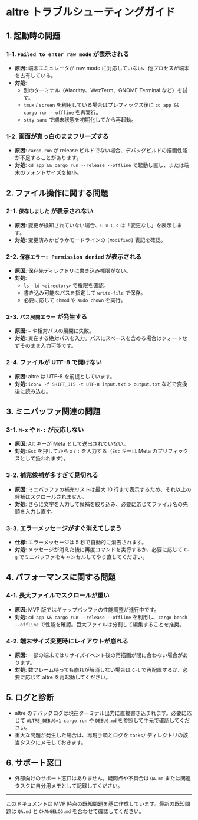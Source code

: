 # altre トラブルシューティングガイド

## 1. 起動時の問題
### 1-1. `Failed to enter raw mode` が表示される
- **原因**: 端末エミュレータが raw mode に対応していない、他プロセスが端末を占有している。
- **対処**:
  - 別のターミナル（Alacritty、WezTerm、GNOME Terminal など）を試す。
  - `tmux` / `screen` を利用している場合はプレフィックス後に `cd app && cargo run --offline` を再実行。
  - `stty sane` で端末状態を初期化してから再起動。

### 1-2. 画面が真っ白のままフリーズする
- **原因**: `cargo run` が release ビルドでない場合、デバッグビルドの描画性能が不足することがあります。
- **対処**: `cd app && cargo run --release --offline` で起動し直し、または端末のフォントサイズを縮小。

## 2. ファイル操作に関する問題
### 2-1. `保存しました` が表示されない
- **原因**: 変更が検知されていない場合、`C-x C-s` は「変更なし」を表示します。
- **対処**: 変更済みかどうかモードラインの `[Modified]` 表記を確認。

### 2-2. `保存エラー: Permission denied` が表示される
- **原因**: 保存先ディレクトリに書き込み権限がない。
- **対処**:
  - `ls -ld <directory>` で権限を確認。
  - 書き込み可能なパスを指定して `write-file` で保存。
  - 必要に応じて `chmod` や `sudo chown` を実行。

### 2-3. `パス展開エラー` が発生する
- **原因**: `~` や相対パスの展開に失敗。
- **対処**: 実在する絶対パスを入力。パスにスペースを含める場合はクォートせずそのまま入力可能です。

### 2-4. ファイルが UTF-8 で開けない
- **原因**: altre は UTF-8 を前提としています。
- **対処**: `iconv -f SHIFT_JIS -t UTF-8 input.txt > output.txt` などで変換後に読み込む。

## 3. ミニバッファ関連の問題
### 3-1. `M-x` や `M-:` が反応しない
- **原因**: Alt キーが Meta として送出されていない。
- **対処**: `Esc` を押してから `x` / `:` を入力する（`Esc` キーは Meta のプリフィックスとして扱われます）。

### 3-2. 補完候補が多すぎて見切れる
- **原因**: ミニバッファの補完リストは最大 10 行まで表示するため、それ以上の候補はスクロールされません。
- **対処**: さらに文字を入力して候補を絞り込み、必要に応じてファイル名の先頭を入力し直す。

### 3-3. エラーメッセージがすぐ消えてしまう
- **仕様**: エラーメッセージは 5 秒で自動的に消去されます。
- **対処**: メッセージが消えた後に再度コマンドを実行するか、必要に応じて `C-g` でミニバッファをキャンセルしてやり直してください。

## 4. パフォーマンスに関する問題
### 4-1. 長大ファイルでスクロールが重い
- **原因**: MVP 版ではギャップバッファの性能調整が進行中です。
- **対処**: `cd app && cargo run --release --offline` を利用し、`cargo bench --offline` で性能を確認。巨大ファイルは分割して編集することを推奨。

### 4-2. 端末サイズ変更時にレイアウトが崩れる
- **原因**: 一部の端末ではリサイズイベント後の再描画が間に合わない場合があります。
- **対処**: 数フレーム待っても崩れが解消しない場合は `C-l` で再配置するか、必要に応じて altre を再起動してください。

## 5. ログと診断
- altre のデバッグログは現在ターミナル出力に直接書き込まれます。必要に応じて `ALTRE_DEBUG=1 cargo run` や `DEBUG.md` を参照して手元で確認してください。
- 重大な問題が発生した場合は、再現手順とログを `tasks/` ディレクトリの該当タスクにメモしておきます。

## 6. サポート窓口
- 外部向けのサポート窓口はありません。疑問点や不具合は `QA.md` または関連タスクに自分用メモとして記録してください。

---
このドキュメントは MVP 時点の既知問題を基に作成しています。最新の既知問題は `QA.md` と `CHANGELOG.md` を合わせて確認してください。
